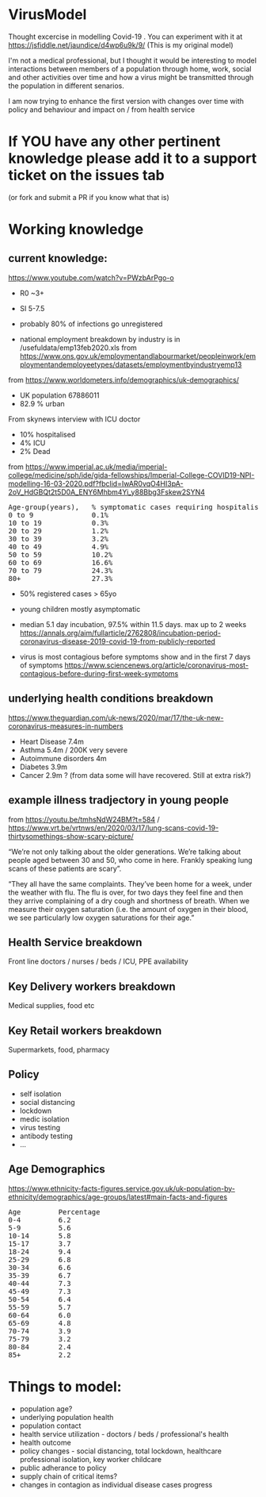 # VirusModel
Thought excercise in modelling Covid-19 . You can experiment with it at https://jsfiddle.net/jaundice/d4wp6u9k/9/ (This is my original model)

I'm not a medical professional, but I thought it would be interesting to model interactions between members of a population through home, work, social and other activities over time and how a virus might be transmitted through the population in different senarios. 

I am now trying to enhance the first version with changes over time with policy and behaviour and impact on / from health service

# If YOU have any other pertinent knowledge please add it to a support ticket on the issues tab
(or fork and submit a PR if you know what that is)


# Working knowledge


## current knowledge: 
https://www.youtube.com/watch?v=PWzbArPgo-o
* R0 ~3+
* SI 5-7.5


* probably 80% of infections go unregistered

* national employment breakdown by industry is in /usefuldata/emp13feb2020.xls from https://www.ons.gov.uk/employmentandlabourmarket/peopleinwork/employmentandemployeetypes/datasets/employmentbyindustryemp13 

from https://www.worldometers.info/demographics/uk-demographics/
* UK population 67886011
* 82.9 % urban 

From skynews interview with ICU doctor
* 10% hospitalised
* 4% ICU
* 2% Dead


from https://www.imperial.ac.uk/media/imperial-college/medicine/sph/ide/gida-fellowships/Imperial-College-COVID19-NPI-modelling-16-03-2020.pdf?fbclid=IwAR0vqO4HI3pA-2oV_HdGBQt2t5D0A_ENY6Mhbm4Yi_y88Bbg3Fskew2SYN4 
<pre>
Age-group(years),   % symptomatic cases requiring hospitalisation,  % hospitalised cases requiring critical care,   Infection Fatality Ratio
0 to 9              0.1%                                            5.0%                                            0.002%
10 to 19            0.3%                                            5.0%                                            0.006%
20 to 29            1.2%                                            5.0%                                            0.03%
30 to 39            3.2%                                            5.0%                                            0.08%
40 to 49            4.9%                                            6.3%                                            0.15%
50 to 59            10.2%                                           12.2%                                           0.60%
60 to 69            16.6%                                           27.4%                                           2.2%
70 to 79            24.3%                                           43.2%                                           5.1%
80+                 27.3%                                           70.9%                                           9.3% 
</pre>

* 50% registered cases > 65yo
* young children mostly asymptomatic

* median 5.1 day incubation, 97.5% within 11.5 days.  max up to 2 weeks https://annals.org/aim/fullarticle/2762808/incubation-period-coronavirus-disease-2019-covid-19-from-publicly-reported

* virus is most contagious before symptoms show and in the first 7 days of symptoms https://www.sciencenews.org/article/coronavirus-most-contagious-before-during-first-week-symptoms 

## underlying health conditions breakdown 
https://www.theguardian.com/uk-news/2020/mar/17/the-uk-new-coronavirus-measures-in-numbers 
* Heart Disease 7.4m
* Asthma 5.4m / 200K very severe
* Autoimmune disorders 4m
* Diabetes 3.9m
* Cancer 2.9m ? (from data some will have recovered. Still at extra risk?)

## example illness tradjectory in young people
from https://youtu.be/tmhsNdW24BM?t=584 / https://www.vrt.be/vrtnws/en/2020/03/17/lung-scans-covid-19-thirtysomethings-show-scary-picture/ 

“We’re not only talking about the older generations.  We’re talking about people aged between 30 and 50, who come in here. Frankly speaking lung scans of these patients are scary”.

“They all have the same complaints.  They’ve been home for a week, under the weather with flu.  The flu is over, for two days they feel fine and then they arrive complaining of a dry cough and shortness of breath.  When we measure their oxygen saturation (i.e. the amount of oxygen in their blood, we see particularly low oxygen saturations for their age.”



## Health Service breakdown
Front line doctors / nurses / beds / ICU, PPE availability



## Key Delivery workers breakdown
Medical supplies, food etc


## Key Retail workers breakdown
Supermarkets, food, pharmacy


## Policy
* self isolation 
* social distancing
* lockdown 
* medic isolation
* virus testing
* antibody testing
* ...

## Age Demographics
https://www.ethnicity-facts-figures.service.gov.uk/uk-population-by-ethnicity/demographics/age-groups/latest#main-facts-and-figures
<pre>
Age         Percentage
0-4         6.2
5-9         5.6
10-14       5.8
15-17       3.7
18-24       9.4
25-29       6.8
30-34       6.6
35-39       6.7
40-44       7.3
45-49       7.3
50-54       6.4
55-59       5.7
60-64       6.0
65-69       4.8
70-74       3.9
75-79       3.2
80-84       2.4
85+         2.2
</pre>


# Things to model:

* population age?
* underlying population health
* population contact
* health service utilization - doctors / beds / professional's health
* health outcome
* policy changes - social distancing, total lockdown, healthcare professional isolation, key worker childcare
* public adherance to policy
* supply chain of critical items?
* changes in contagion as individual disease cases progress
